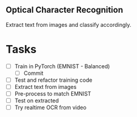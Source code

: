 ## Optical Character Recognition
Extract text from images and classify accordingly. 

# Tasks
- [ ] Train in PyTorch (EMNIST - Balanced)
   * [ ] Commit 
- [ ] Test and refactor training code
- [ ] Extract text from images
- [ ] Pre-process to match EMNIST 
- [ ] Test on extracted
- [ ] Try realtime OCR from video
